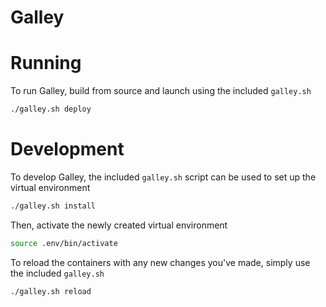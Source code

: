 # Galley

# Running

To run Galley, build from source and launch using the included `galley.sh`

```bash
./galley.sh deploy
```

# Development

To develop Galley, the included `galley.sh` script can be used to set up the virtual environment

```bash
./galley.sh install
```

Then, activate the newly created virtual environment

```bash
source .env/bin/activate
```

To reload the containers with any new changes you've made, simply use the included `galley.sh`

```bash
./galley.sh reload
```